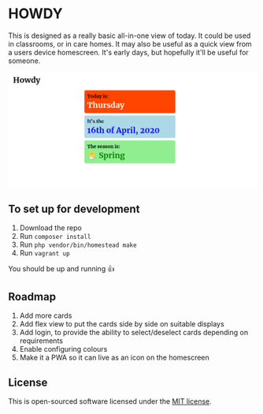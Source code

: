 # HOWDY

This is designed as a really basic all-in-one view of today. It could be used in classrooms, or in care homes. It may also be useful as a quick view from a users device homescreen. It's early days, but hopefully it'll be useful for someone.

![Howdy Screenshot](howdy.png)

## To set up for development

1. Download the repo
1. Run `composer install`
1. Run `php vendor/bin/homestead make`
1. Run `vagrant up`

You should be up and running :+1:

## Roadmap

1. Add more cards
1. Add flex view to put the cards side by side on suitable displays
1. Add login, to provide the ability to select/deselect cards depending on requirements
1. Enable configuring colours
1. Make it a PWA so it can live as an icon on the homescreen

## License

This is open-sourced software licensed under the [MIT license](https://opensource.org/licenses/MIT).
